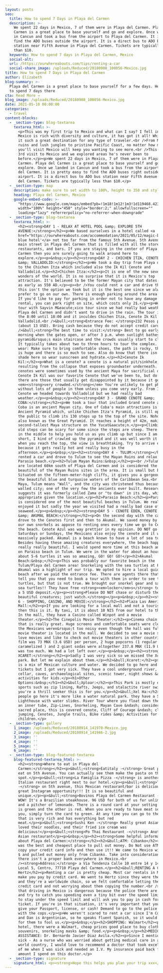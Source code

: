 ```yaml
---
layout: posts
seo:
  title: How to spend 7 Days in Playa del Carmen
  description: >-
    We spent 22 days in Mexico, 7 of them were in Playa del Carmen. Playa del
    Carmen is a great place to base yourself and go and explore. Once we landed
    in Cancun and took a bus from the airport to Playa del Carmen. It is easy to
    find the ADO buses outside the airport. It is a direct bus to ADO bus
    station near Fifth Avenue in Playa del Carmen. Tickets are typically less
    than $10.
  keywords: How to spend 7 days in Playa del Carmen, Mexico
  social-alt:
  url: /https://ourwhereabouts.com/tips/renting-a-car
  social-share_image: /uploads/Reduced/20180908_100056-Mexico.jpg
title: How to spend 7 Days in Playa del Carmen
author: Elizabeth
blog-summary: >-
  Playa del Carmen is a great place to base yourself for a few days. Here's how
  to spend 7 days there
cta: Read More →
blog_image: /uploads/Reduced/20180908_100056-Mexico.jpg
date: 2021-05-10 00:00:00
categories:
  - travel
content-blocks:
  - _section-type: blog-textarea
    textarea_html: >-
      <p>This was my first trip to Mexico and what can I say? I fell in love!
      Mexico is rich with diversity and culture, it has got it all! Which makes
      it such a great destination for any type of traveler.<br />From Mayan
      ruins and lush jungles to pristine Pacific Coast, no matter how many times
      you'll visit Mexico will keep you wanting to see more.<br />This was Dans
      3rd visit to Mexico and we explored areas he's never been to
      before.</p><p>We spent 22 days in Mexico, 7 of them were in Playa del
      Carmen. Playa del Carmen is a great place to base yourself and go and
      explore. Once we landed in Cancun and took a bus from the airport to Playa
      del Carmen. It is pretty easy to find the ADO buses right outside of the
      airport. It is a direct bus to ADO bus station near Fifth Avenue in Playa
      del Carmen. Tickets are typically less than $10.</p>
  - _section-type: map
    description: make sure to set width to 100%, height to 350 and style to border 2
    heading: Playa del Carmen, Mexico
    google-embed-code: >-
      "https://www.google.com/maps/embed?pb=!1m18!1m12!1m3!1d119468.42392931206!2d-87.14173734919855!3d20.653777820355135!2m3!1f0!2f0!3f0!3m2!1i1024!2i768!4f13.1!3m3!1m2!1s0x8f4e4323d22d4e61%3A0xe8c10b783bab4adc!2sPlaya%20del%20Carmen%2C%20Quintana%20Roo%2C%20Mexico!5e0!3m2!1sen!2sil!4v1661495311221!5m2!1sen!2sil"
      width="100%" height="450" style="border:2;" allowfullscreen=""
      loading="lazy" referrerpolicy="no-referrer-when-downgrade"
  - _section-type: blog-textarea
    textarea_html: >-
      <h2><strong>DAY 1 - RELAX AT HOTEL POOL &amp; EXPLORE 5TH
      AVENUE:</strong></h2><p>We based ourselves in a hotel called <a
      href="https://ourwhereabouts.com/accommodation/2021/05/12/magic-blue-spa-boutique-hotel-playa-del-carmen.html">'Magic
      blue hotel'</a> not too far from the famous 5th Avenue. 5th Avenue is the
      main street in Playa del Carmen that is filled with all the stores,
      restaurants, and bars. If you are staying in the center of Playa Del
      Carmen then you are surely going to walk around here to
      explore.</p><p>&nbsp;</p><h2><strong>DAY 2 - CHICHEN ITZA, CENOTE IK KIL
      &amp; VALLADOLID:</strong></h2><p>We took a day trip from Playa del Carmen
      to the Chichen Itza which included also the Ik Kil Cenote and
      Valladolid.</p><h2>Chichen Itza:</h2><p>It is one of the new seven world
      wonders of the world. It is no surprise that it is Mexico's top
      attraction. It's believed to be the former Mayan city that dates back to
      as early as 550 AD.</p><p><br />You could rent a car and drive there -
      this isn't the option we took but it is the best one since we always
      prefer to go on our own. There is enough parking around the area for free.
      If you'd like to pay for parking in order not to have any damage on your
      rental, you can park right on site, which costs only 2$.</p><p>We took a
      tour with Sayvin M&eacute;xico tour since we had really bad weather in
      Playa del Carmen and didn't want to drive in the rain. The tour is from
      the 8:00 until 18:00 and it inculdes Chichen Itza, Cenote Ik Kil and
      Valladolid.<br />&bull;<strong>Entrance Fee: </strong>232 Pesos per adult
      (about 13 USD). Bring cash because they do not accept credit cards.<br
      />&bull;<strong>The best time to visit:</strong> Best to go early in the
      morning when the gates open, or after 3 p.m. when sunlight bathes the
      pyramid&rsquo;s main staircase and the crowds usually start to clear out.
      It typically takes about two to three hours to tour the complex. What to
      wear: Make sure to bring comfortable shoes, the path is rocky, the complex
      is huge and there is so much to see. Also do know that there isn't much
      shade here so wear sunscreen and hydrate.</p><h2>Cenote Ik
      Kil:</h2><p>What is a cenote? a cenote is a natural pit/sinkhole,
      resulting from the collapse that exposes groundwater underneath. The
      cenotes were sometimes used by the ancient Maya for sacrificial offerings.
      Cenote Ik Kil was our favorite Cenote that we've been to, but do know that
      there are those that usually get disappointed by it because it gets
      <em><strong>very crowded.</strong></em> You're unlikely to get photographs
      without lots of people in them unless you come very early. From Ik Kil
      Cenote we headed towards Valladolid but we had really bad
      weather.</p><p>&nbsp;</p><h2><strong>DAY 3 - GRAND CENOTE &amp;
      COBA:</strong></h2><p>️We took a tour that included Grand cenote and Coba.
      Coba is an ancient Mayan city. One of Coba's main attractions is the
      Ancient Pyramid which, unlike Chichen Itza's Pyramid, is still open for
      the public to climb its 130 steps up to the top of the site. Nohoch Mul is
      also known as the Great Pyramid. It reaches a height of 42m, making it the
      second-tallest Maya structure on the Yucat&aacute;n.</p><p>Climbing the
      old steps can be scary for some since the steps are steep. There is a rope
      in the middle to help you hold us as you climb up but since I am 1.5m'
      short, I kind of crawled up the pyramid and it was well worth it because
      when you reach the top, the view is breathtaking. Try to arrive early
      because it gets really hot and really busy in the
      afternoon.</p><p>&nbsp;</p><h2><strong>DAY 4 - TULUM:</strong></h2><p>We
      rented a car and drove to Tulum to see the Mayan Ruins and relax at
      Parasio beach.</p><h2>Tulum Mayan Ruins:&nbsp;</h2><p><br />Tulum ruins
      are located 60km south of Playa del Carmen and is considered the most
      beautiful of the Mayan Ruins sites in the area. It is small but beautiful.
      Situated on the fifteen-meter-high cliffs, it gives you a gorgeous view of
      the beautiful blue and turquoise waters of the Caribbean Sea.<br />In
      Maya, Tulum means "Wall", and the city was christened thus because it is a
      walled city; one of the very few the ancients ever built. Research
      suggests it was formerly called Zama or "to dawn" in its day, which is
      appropriate given the location.</p><h2>Parasio Beach:</h2><p>Parasio beach
      is considered one of the most beautiful beaches in Tulum. We really
      enjoyed it but sadly the year we visited had a really bad case of
      seaweed.</p><p>&nbsp;</p><h2><strong>DAY 5 - CENOTE EDEN, CENOTE AZUL
      &amp; AKUMAL BEACH:</strong></h2><p>On the second day with the car, we
      drove to the Cenotes first and then to Akumal. We saved money by buying
      our own snorkels as appose to renting ones every time we go to Cenote or
      the beach. Cenote Azul was way prettier in my opinion. DO NOT go on
      Saturdays or Sundays, the Mexicans also enjoy the cenote and it will get
      massively packed. Akumal is a beach known to have a lot of sea turtles.
      Besides having these amazing creatures everywhere, the beach happens to be
      really really beautiful. I would spend more time at this beach and give up
      on Paraiso beach in Tulum. We were in the water for about an hour and saw
      about 5-6 turtles it was so amazing, GO! GO! GO!</p><h2>Akumal
      Beach:&nbsp;</h2><p>This was probably our favorite beach in the
      Tulum/Playa del Carmen area! Snorkeling with the sea turtles at Playa
      Akumal was a highlight of our trip. We opted to hire a local guide on the
      beach after we paid the entrance fee. There are agents there that will
      tell you that you need to book a tour with them in order to see the
      turtles, but that is not true. We brought our snorkel gear and saw about 9
      sea turtles!! They have free <strong><em>locker</em>s</strong> to use with
      a 5 USD deposit.</p><p><strong>Please DO NOT chase or disturb these
      beautiful creatures; just watch.</strong></p><p>&nbsp;</p><h2><strong>DAY
      6 - SHOPPING, CASINO, AND MOVIE:</strong></h2><h2>Plaza Las Americas
      Mall:</h2><p>If you are looking for a local mall and not a touristy one
      then this is it. By taxi, it is about 10 NIS from our hotel to the mall.
      In the mall, they have a Casino called Winpot and a movie
      theater.</p><h2>The Cinepolis Movie Theater:</h2><p>Cinema chain in Mexico
      that is really great. Huge screens and comfortable seats were clean and
      the Mexicans weren&rsquo;t too noisy even though the hall was full. The
      movie theater is located in the mall. We decided to see a movie since we
      love movies and like to check out movie theaters in other countries. The
      film was 73 MNX (3.6 USD) per person, 2 huge popcorns (1 regular and 1
      caramelized ) and 2 giant sodas were altogether 237.8 MNX (11.9 USD). It
      was too much. We had a lot left over.</p><p>&nbsp;</p><h2><strong>DAY 7 -
      XCARET:</strong></h2><p>Sadly I was very sick so we missed the Xcaret
      park. But let me explain about them.</p><h2>&bull;Xcaret:</h2><p>This park
      is a mix of Mexican culture and water. We decided to go here and even had
      tickets but I got very sick. They have a cool underground river, wine
      cellar, caves, archaeological sites, scenic tower, night shows &amp;
      activities for kids.</p><h1>Other
      Options:&nbsp;</h1><h2>&bull;Xploar:</h2><p>This Park is mostly extreme
      sports such as zip lining, Rafts, Jeeps, and stalactite river swim - if
      you're a thrill seeker this is for you.</p><h2>&bull;Xel Ha:</h2><p>Most
      people go here it's more like a water natural park. they have a Scenic
      Lighthouse with water slides. River Tour where you float down the river in
      an inner tube, Zip-Lines, Snorkeling, Mayan Cave &ndash; considered a
      sacred place, this is covered cenote, Cliff of Courage &ndash; cliff
      jumping, Cenotes, Jungle trails, Bike rides &amp; Activities for
      children.</p>
  - _section-type: gallery
    1_image: /uploads/Reduced/20180914_141970-Mexico.jpg
    2_image: /uploads/Reduced/20180914_141946-2.jpg
    3_image: ''
    4_image: ''
    5_image: ''
    6_image: ''
  - _section-type: blog-featured-textarea
    blog-featured-textarea_html: >-
      <h2><strong>Where to eat in Playa del
      Carmen:</strong></h2><p>&bull;<strong>Eatitaly -</strong> Great place to
      eat on 5th Avenue. You can actually see them make the pasta on the
      spot.</p><p>&bull;<strong>La Famiglia Pizza -</strong> is another great
      Italian restaurant right next to our hotel.</p><p>&bull;<strong>Tropical
      -</strong> on 5th avenue, this Mexican restaurant/bar is delicious and a
      great Instagram opportunity!!! It is so beautiful and
      unique.</p><p>&bull;<strong>Bovinos Playa del Carmen Restaurant -</strong>
      WOW! It's a Brazilian steakhouse. 96 USD for both of us for unlimited food
      and a pitcher of lemonade. There is a round card at your setting one side
      is green and the other is red. When you are ready to have meat served to
      you, simply turn the card to green. At any time you can go to the buffet
      that is very rich and has everything but red
      meat.</p><p>&bull;<strong>Sushi Ken -</strong> Really great Asian food. We
      loved their noodles, and their fried ice cream was
      delicious!</p><p>&bull;<strong>Po Thai Restaurant -</strong> Another great
      Asian restaurant</p><p>&nbsp;</p><h2><strong>Some helpful information
      about Playa del Carmen:</strong></h2><h2>&bull;ATM: Cibanko</h2><p>That
      was the best and cheapest place to pull out money. Do Not use ATMs. They
      copy your credit card info and then use it!! We came to Mexico with 1,500
      $ and pulled out money only from Cibanko. Take into consideration that
      there isn't a proper bank everywhere in Mexico.<br
      /><strong>Address:</strong> a Via Tendenza Calle 10 entre 14 y 14 bis,
      Local 5, Centro, 77710 Playa del Carmen.</p><h2>&bull;RENTING A CAR:
      Hertz</h2><p>Renting a car is pretty cheap. Most car rentals in Mexico
      make you pay by credit card. We went to Hertz since they were the cheapest
      and they're a worldwide chain, so we felt comfortable letting them use our
      credit card and not worrying about them copying the number.<br />Some say
      that driving in Mexico is dangerous because the police there are bribed
      and try to catch you speeding even a tiny bit over the speed limit, so try
      to stay under the speed limit and will ask you to pay in cash for the
      ticket. If you're in that situation, it's very important that you do not
      give your Passport, license, or cash! Demand to go to the police station
      with the cops.</p><p>We weren't scared to rent a car since I'm Colombian
      and Dan is Argentinian, so he speaks fluent Spanish, so it would be harder
      for them to fool us.</p><p>&nbsp;</p><h2>SHOPPING: Walmart</h2><p>Near our
      hotel, there were a Walmart, cheap prices good place to buy clothes,
      souvenirs, snorkeling masks &amp; food.</p><p>&nbsp;</p><h2>MEDICAL
      ASSISTANCE: Dr. Bernardo Javier Diaz Avila.</h2><p>Since I mentioned I got
      sick - As a nurse who was worried about getting medical care in a third
      world country, I would love to recommend a doctor that took excellent care
      of me when I was sick and needed an I.V. My insurance paid back full
      amount I spend on this doctor.</p>
  - _section-type: signature
    signature_html: <p><strong>Hope this helps you plan your trip xxx</strong></p>
---
```

